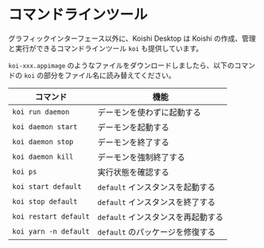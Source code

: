 # コマンドラインツール

グラフィックインターフェース以外に、Koishi Desktop は Koishi の作成、管理と実行ができるコマンドラインツール `koi` も提供しています。

`koi-xxx.appimage` のようなファイルをダウンロードしましたら、以下のコマンドの `koi` の部分をファイル名に読み替えてください。

| コマンド                  | 機能                     |
| --------------------- | ---------------------- |
| `koi run daemon`      | デーモンを使わずに起動する          |
| `koi daemon start`    | デーモンを起動する              |
| `koi daemon stop`     | デーモンを終了する              |
| `koi daemon kill`     | デーモンを強制終了する            |
| `koi ps`              | 実行状態を確認する              |
| `koi start default`   | `default` インスタンスを起動する  |
| `koi stop default`    | `default` インスタンスを終了する  |
| `koi restart default` | `default` インスタンスを再起動する |
| `koi yarn -n default` | `default` のパッケージを修復する  |
